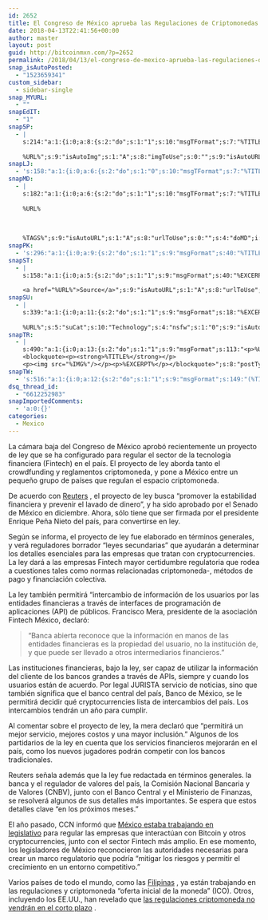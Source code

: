```yaml
---
id: 2652
title: El Congreso de México aprueba las Regulaciones de Criptomonedas
date: 2018-04-13T22:41:56+00:00
author: master
layout: post
guid: http://bitcoinmxn.com/?p=2652
permalink: /2018/04/13/el-congreso-de-mexico-aprueba-las-regulaciones-de-criptomonedas/
snap_isAutoPosted:
  - "1523659341"
custom_sidebar:
  - sidebar-single
snap_MYURL:
  - ""
snapEdIT:
  - "1"
snap5P:
  - |
    s:214:"a:1:{i:0;a:8:{s:2:"do";s:1:"1";s:10:"msgTFormat";s:7:"%TITLE%";s:9:"msgFormat";s:18:"%EXCERPT%
    
    %URL%";s:9:"isAutoImg";s:1:"A";s:8:"imgToUse";s:0:"";s:9:"isAutoURL";s:1:"A";s:8:"urlToUse";s:0:"";s:4:"do5P";i:0;}}";
snapLJ:
  - 's:158:"a:1:{i:0;a:6:{s:2:"do";s:1:"0";s:10:"msgTFormat";s:7:"%TITLE%";s:9:"msgFormat";s:9:"%EXCERPT%";s:9:"isAutoURL";s:1:"A";s:8:"urlToUse";s:0:"";s:4:"doLJ";i:0;}}";'
snapMD:
  - |
    s:182:"a:1:{i:0;a:6:{s:2:"do";s:1:"1";s:10:"msgTFormat";s:7:"%TITLE%";s:9:"msgFormat";s:32:"%EXCERPT%
    
    %URL%
    
    
    
    %TAGS%";s:9:"isAutoURL";s:1:"A";s:8:"urlToUse";s:0:"";s:4:"doMD";i:0;}}";
snapPK:
  - 's:296:"a:1:{i:0;a:9:{s:2:"do";s:1:"1";s:9:"msgFormat";s:40:"%TITLE% - %URL% #bitcoin #mexico #crypto";s:9:"isAutoURL";s:1:"A";s:8:"urlToUse";s:0:"";s:4:"doPK";i:0;s:8:"isPosted";s:1:"1";s:4:"pgID";i:1373862556;s:7:"postURL";s:30:"https://www.plurk.com/p/mpyn4s";s:5:"pDate";s:19:"2018-04-13 22:41:59";}}";'
snapST:
  - |
    s:158:"a:1:{i:0;a:5:{s:2:"do";s:1:"1";s:9:"msgFormat";s:40:"%EXCERPT%
    
    <a href="%URL%">Source</a>";s:9:"isAutoURL";s:1:"A";s:8:"urlToUse";s:0:"";s:4:"doST";i:0;}}";
snapSU:
  - |
    s:339:"a:1:{i:0;a:11:{s:2:"do";s:1:"1";s:9:"msgFormat";s:18:"%EXCERPT%
    
    %URL%";s:5:"suCat";s:10:"Technology";s:4:"nsfw";s:1:"0";s:9:"isAutoURL";s:1:"A";s:8:"urlToUse";s:0:"";s:4:"doSU";i:0;s:8:"isPosted";s:1:"1";s:4:"pgID";s:6:"1m0X0Y";s:7:"postURL";s:45:"http://www.stumbleupon.com/su/1m0X0Y/comments";s:5:"pDate";s:19:"2018-04-13 22:42:17";}}";
snapTR:
  - |
    s:490:"a:1:{i:0;a:13:{s:2:"do";s:1:"1";s:9:"msgFormat";s:113:"<p>%URL%</p>
    <blockquote><p><strong>%TITLE%</strong></p>
    <p><img src="%IMG%"/></p><p>%EXCERPT%</p></blockquote>";s:8:"postType";s:1:"T";s:10:"msgTFormat";s:7:"%TITLE%";s:9:"isAutoImg";s:1:"A";s:8:"imgToUse";s:0:"";s:9:"isAutoURL";s:1:"A";s:8:"urlToUse";s:0:"";s:4:"doTR";i:0;s:8:"isPosted";s:1:"1";s:4:"pgID";i:172906560468;s:7:"postURL";s:46:"http://bitcoinmxn.tumblr.com/post/172906560468";s:5:"pDate";s:19:"2018-04-13 22:42:21";}}";
snapTW:
  - 's:516:"a:1:{i:0;a:12:{s:2:"do";s:1:"1";s:9:"msgFormat";s:149:"(%TITLE%) - %URL% #bitcoin #criptomonedas #criptomoneda #blockchain #bitcoinMexico #bitcoinpanama #bitcoinvenezuela #ethereum #mexico #cryptocurrency";s:8:"attchImg";s:1:"1";s:9:"isAutoImg";s:1:"A";s:8:"imgToUse";s:0:"";s:9:"isAutoURL";s:1:"A";s:8:"urlToUse";s:0:"";s:4:"doTW";i:0;s:8:"isPosted";s:1:"1";s:4:"pgID";s:18:"984924787406528512";s:7:"postURL";s:57:"https://twitter.com/mxn_bitcoin/status/984924787406528512";s:5:"pDate";s:19:"2018-04-13 22:42:23";}}";'
dsq_thread_id:
  - "6612252983"
snapImportedComments:
  - 'a:0:{}'
categories:
  - Mexico
---
```

La cámara baja del Congreso de México aprobó recientemente un proyecto de ley que se ha configurado para regular el sector de la tecnología financiera (Fintech) en el país. El proyecto de ley aborda tanto el crowdfunding y reglamentos criptomoneda, y pone a México entre un pequeño grupo de países que regulan el espacio criptomoneda.

De acuerdo con <a href="https://www.reuters.com/article/us-mexico-fintech/mexico-financial-technology-law-passes-final-hurdle-in-congress-idUSKCN1GD6KX" target="_blank" rel="noopener" data-saferedirecturl="https://www.google.com/url?hl=en&q=https://www.reuters.com/article/us-mexico-fintech/mexico-financial-technology-law-passes-final-hurdle-in-congress-idUSKCN1GD6KX&source=gmail&ust=1523734632529000&usg=AFQjCNGX_dYaGjTuNHrKfpVRF0Q7TY7Jbw">Reuters</a> , el proyecto de ley busca “promover la estabilidad financiera y prevenir el lavado de dinero”, y ha sido aprobado por el Senado de México en diciembre. Ahora, sólo tiene que ser firmada por el presidente Enrique Peña Nieto del país, para convertirse en ley.

Según se informa, el proyecto de ley fue elaborado en términos generales, y verá reguladores borrador “leyes secundarias” que ayudarán a determinar los detalles esenciales para las empresas que tratan con cryptocurrencies. La ley dará a las empresas Fintech mayor certidumbre regulatoria que rodea a cuestiones tales como normas relacionadas criptomoneda-, métodos de pago y financiación colectiva.

La ley también permitirá “intercambio de información de los usuarios por las entidades financieras a través de interfaces de programación de aplicaciones (API) de públicos. Francisco Mera, presidente de la asociación Fintech México, declaró:

> “Banca abierta reconoce que la información en manos de las entidades financieras es la propiedad del usuario, no la institución de, y que puede ser llevado a otros intermediarios financieros.”

Las instituciones financieras, bajo la ley, ser capaz de utilizar la información del cliente de los bancos grandes a través de APIs, siempre y cuando los usuarios están de acuerdo. Por legal JURISTA servicio de noticias, sino que también significa que el banco central del país, Banco de México, se le permitirá decidir qué cryptocurrencies lista de intercambios del país. Los intercambios tendrán un año para cumplir.

Al comentar sobre el proyecto de ley, la mera declaró que “permitirá un mejor servicio, mejores costos y una mayor inclusión.” Algunos de los partidarios de la ley en cuenta que los servicios financieros mejorarán en el país, como los nuevos jugadores podrán competir con los bancos tradicionales.

Reuters señala además que la ley fue redactada en términos generales. la banca y el regulador de valores del país, la Comisión Nacional Bancaria y de Valores (CNBV), junto con el Banco Central y el Ministerio de Finanzas, se resolverá algunos de sus detalles más importantes. Se espera que estos detalles clave “en los próximos meses.”

El año pasado, CCN informó que <a href="https://www.ccn.com/mexican-legislature-to-regulate-bitcoin-firms/" target="_blank" rel="noopener" data-saferedirecturl="https://www.google.com/url?hl=en&q=https://www.ccn.com/mexican-legislature-to-regulate-bitcoin-firms/&source=gmail&ust=1523734632529000&usg=AFQjCNGkxjykYOMsaL24ki-AGd0OtlvJkA">México estaba trabajando en legislativo</a> para regular las empresas que interactúan con Bitcoin y otros cryptocurrencies, junto con el sector Fintech más amplio. En ese momento, los legisladores de México reconocieron las autoridades necesarias para crear un marco regulatorio que podría “mitigar los riesgos y permitir el crecimiento en un entorno competitivo.”

Varios países de todo el mundo, como las <a href="https://www.ccn.com/philippines-sec-confirms-upcoming-cryptocurrency-ico-regulations/" target="_blank" rel="noopener" data-saferedirecturl="https://www.google.com/url?hl=en&q=https://www.ccn.com/philippines-sec-confirms-upcoming-cryptocurrency-ico-regulations/&source=gmail&ust=1523734632529000&usg=AFQjCNF9OR7i-H1bj4QbrXA_tt8ROVbbjw">Filipinas</a> , ya están trabajando en las regulaciones y criptomoneda &#8220;oferta inicial de la moneda&#8221; (ICO). Otros, incluyendo los EE.UU., han revelado que <a href="https://www.ccn.com/us-government-not-passing-bitcoin-regulations-anytime-soon-white-house-official/" target="_blank" rel="noopener" data-saferedirecturl="https://www.google.com/url?hl=en&q=https://www.ccn.com/us-government-not-passing-bitcoin-regulations-anytime-soon-white-house-official/&source=gmail&ust=1523734632529000&usg=AFQjCNHWptedBB7lx8av1AkIS4oTS9bLYQ">las regulaciones criptomoneda no vendrán en el corto plazo</a> .

<div class="yj6qo ajU">
</div>